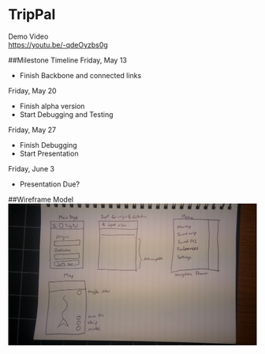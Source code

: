 # TripPal
Demo Video  
https://youtu.be/-qdeOyzbs0g


##Milestone Timeline
Friday, May 13
* Finish Backbone and connected links

Friday, May 20
* Finish alpha version
* Start Debugging and Testing

Friday, May 27
* Finish Debugging
* Start Presentation

Friday, June 3
* Presentation Due?

##Wireframe Model
![wireframe](https://github.com/TripPalA/TripPal/blob/master/wireframe.jpg)
